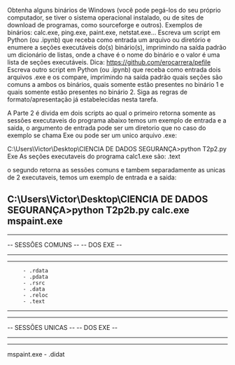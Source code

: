 Obtenha alguns binários de Windows (você pode pegá-los do seu próprio computador, se tiver o sistema operacional instalado, ou de sites de download de programas, como sourceforge e outros). Exemplos de binários: calc.exe, ping.exe, paint.exe, netstat.exe...
Escreva um script em Python (ou .ipynb) que receba como entrada um arquivo ou diretório e enumere a seções executáveis do(s) binário(s), imprimindo na saída padrão um dicionário de listas, onde a chave é o nome do binário e o valor é uma lista de seções executáveis. Dica: https://github.com/erocarrera/pefile
Escreva outro script em Python (ou .ipynb) que receba como entrada dois arquivos .exe e os compare, imprimindo na saída padrão quais seções são comuns a ambos os binários, quais somente estão presentes no binário 1 e quais somente estão presentes no binário 2. Siga as regras de formato/apresentação já estabelecidas nesta tarefa.

A Parte 2 é divida em dois scripts ao qual o primeiro retorna somente as sessões executaveis do programa abaixo temos um exemplo de entrada e a saida, o argumento de entrada pode ser um diretorio que no caso do exemplo se chama Exe ou pode ser um unico arquivo .exe:

C:\Users\Victor\Desktop\CIENCIA DE DADOS SEGURANÇA>python T2p2.py Exe
As seções executaveis do programa calc1.exe são:
        .text
        
o segundo retorna as sessões comuns e tambem separadamente as unicas de 2 executaveis, temos um exemplo de entrada e a saida:

C:\Users\Victor\Desktop\CIENCIA DE DADOS SEGURANÇA>python T2p2b.py calc.exe mspaint.exe
----------------------
--                  --
--  SESSÕES COMUNS  --
--     DOS  EXE     --
--                  --
----------------------
         - .rdata
         - .pdata
         - .rsrc
         - .data
         - .reloc
         - .text
----------------------
--                  --
--  SESSÕES UNICAS  --
--     DOS  EXE     --
--                  --
----------------------
mspaint.exe
         - .didat        
